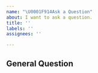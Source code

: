 ```yaml
---
name: "\U0001F914Ask a Question"
about: I want to ask a question.
title: ''
labels: ''
assignees: ''

---
```


## General Question

<!--

Before asking a question, make sure you have:

- Searched existing Stack Overflow questions.
- Googled your question.
- Searched open and closed [GitHub issues](https://github.com/DTStack/flinkx/issues)
- Read the documentation:
  - [flinkx Doc](https://github.com/DTStack/flinkx/tree/1.10_release/docs)

-->
